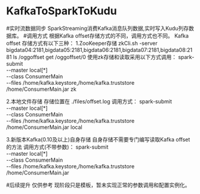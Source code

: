 # KafkaToSparkToKudu
#实时流数据同步
SparkStreaming消费Kafka消息队列数据,实时写入Kudu列存数据库。
#调用方式
根据Kafka offset存储方式的不同，调用方式也不同。
Kafka offset 存储方式有以下三种：
1.ZooKeeper存储
zkCli.sh -server bigdata04:2181,bigdata05:2181,bigdata06:2181,bigdata07:2181,bigdata08:2181
ls /oggoffset
get /oggoffset/0
使用zk存储和读取采用以下方式调用：
spark-submit \
 --master local[*] \
 --class ConsumerMain \
 --files /home/kafka.keystore,/home/kafka.truststore \
 /home/ConsumerMain.jar zk

2.本地文件存储
存储位置在 ./files/offset.log
调用方式：
spark-submit \
 --master local[*] \
 --class ConsumerMain \
 --files /home/kafka.keystore,/home/kafka.truststore \
 /home/ConsumerMain.jar local
 
 3.新版本Kafka(0.10及以上)自身存储
 自身存储不需要专门编写读取Kafka offset的方法
 调用方式(不带参数)：
 spark-submit \
 --master local[*] \
 --class ConsumerMain \
 --files /home/kafka.keystore,/home/kafka.truststore \
 /home/ConsumerMain.jar
 
 #后续提升
 仅供参考
 现阶段只是模板，暂未实现正常的参数调用和配置实例化。
 
 
